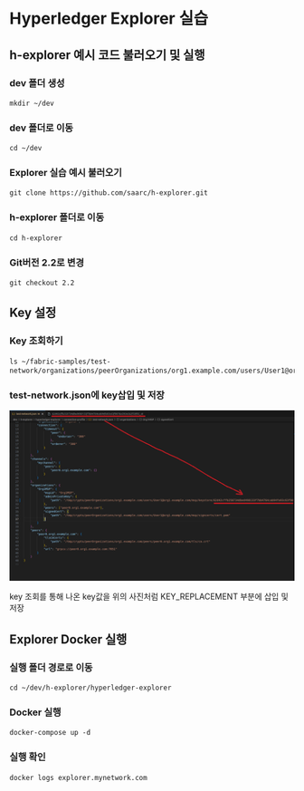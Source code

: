 # Hyperledger Explorer 실습
## h-explorer 예시 코드 불러오기 및 실행
### dev 폴더 생성
```
mkdir ~/dev
```
### dev 폴더로 이동
```
cd ~/dev
```
### Explorer 실습 예시 불러오기
```
git clone https://github.com/saarc/h-explorer.git
```
### h-explorer 폴더로 이동
```
cd h-explorer
```
### Git버전 2.2로 변경
```
git checkout 2.2
```
## Key 설정
### Key 조회하기
```
ls ~/fabric-samples/test-network/organizations/peerOrganizations/org1.example.com/users/User1@org1.example.com/msp/keystore/
```
### test-network.json에 key삽입 및 저장
<img src="../ch03/images/key.png" />

key 조회를 통해 나온 key값을 위의 사진처럼 KEY_REPLACEMENT 부분에 삽입 및 저장

## Explorer Docker 실행
### 실행 폴더 경로로 이동
```
cd ~/dev/h-explorer/hyperledger-explorer
```
### Docker 실행
```
docker-compose up -d
```
### 실행 확인
```
docker logs explorer.mynetwork.com
```